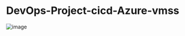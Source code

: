 # DevOps-Project-cicd-Azure-vmss
![image](https://github.com/kamalmohan217/DevOps-Project-cicd-Azure-vmss/assets/128888356/2173b5b7-47ea-444a-a7c7-20c54b76c40b)
